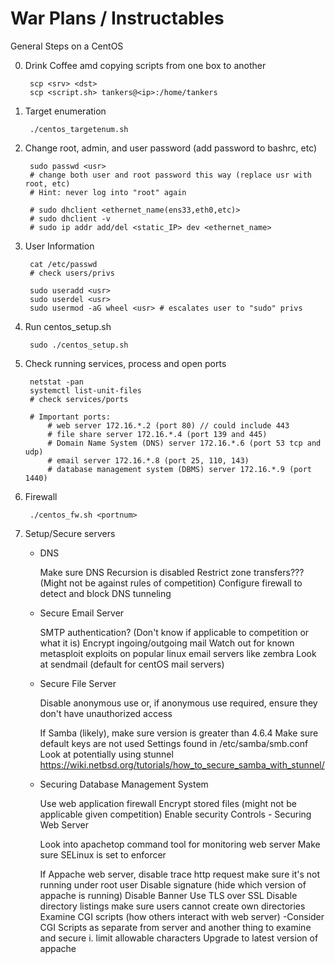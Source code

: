 # War Plans / Instructables

General Steps on a CentOS

0. Drink Coffee amd copying scripts from one box to another

		scp <srv> <dst>
		scp <script.sh> tankers@<ip>:/home/tankers

1. Target enumeration

		./centos_targetenum.sh

2. Change root, admin, and user password (add password to bashrc, etc)

		sudo passwd <usr>
		# change both user and root password this way (replace usr with root, etc)
		# Hint: never log into "root" again
		
		# sudo dhclient <ethernet_name(ens33,eth0,etc)>
		# sudo dhclient -v
		# sudo ip addr add/del <static_IP> dev <ethernet_name>

3. User Information
		
		cat /etc/passwd
		# check users/privs
		
		sudo useradd <usr>
		sudo userdel <usr>
		sudo usermod -aG wheel <usr> # escalates user to "sudo" privs

4. Run centos_setup.sh

		sudo ./centos_setup.sh

5. Check running services, process and open ports

		netstat -pan 
		systemctl list-unit-files
		# check services/ports 
		
		# Important ports: 
			# web server 172.16.*.2 (port 80) // could include 443
			# file share server 172.16.*.4 (port 139 and 445)
			# Domain Name System (DNS) server 172.16.*.6 (port 53 tcp and udp)
			# email server 172.16.*.8 (port 25, 110, 143)
			# database management system (DBMS) server 172.16.*.9 (port 1440) 
		
6. Firewall
	
		./centos_fw.sh <portnum>
		
7. Setup/Secure servers

	- DNS
	
		Make sure DNS Recursion is disabled
		Restrict zone transfers??? (Might not be against rules of competition)
		Configure firewall to detect and block DNS tunneling

	- Secure Email Server

		SMTP authentication? (Don't know if applicable to competition or what it is)
		Encrypt ingoing/outgoing mail
		Watch out for known metasploit exploits on popular linux email servers like zembra
		Look at sendmail (default for centOS mail servers)
		
	- Secure File Server

		Disable anonymous use or, if anonymous use required, ensure they don't have unauthorized access
		
		If Samba (likely), make sure version is greater than 4.6.4
		Make sure default keys are not used
		Settings found in /etc/samba/smb.conf
		Look at potentially using stunnel https://wiki.netbsd.org/tutorials/how_to_secure_samba_with_stunnel/
		
	- Securing Database Management System

		Use web application firewall
		Encrypt stored files (might not be applicable given competition)
		Enable security Controls
		     - Securing Web Server

		Look into apachetop command tool for monitoring web server
		Make sure SELinux is set to enforcer
		
		If Appache web server, disable trace http request
		make sure it's not running under root user
		Disable signature (hide which version of appache is running)
		Disable Banner
		Use TLS over SSL
		Disable directory listings
		make sure users cannot create own directories
		Examine CGI scripts (how others interact with web server)
		     -Consider CGI Scripts as separate from server and another thing to examine and secure
			i. limit allowable characters
		Upgrade to latest version of appache
